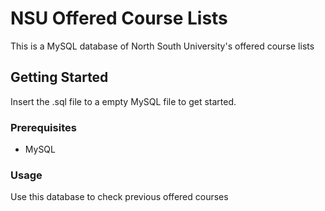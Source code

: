 # NSU Offered Course Lists

This is a MySQL database of North South University's offered course lists

## Getting Started

Insert the .sql file to a empty MySQL file to get started.

### Prerequisites

* MySQL

### Usage

Use this database to check previous offered courses 
